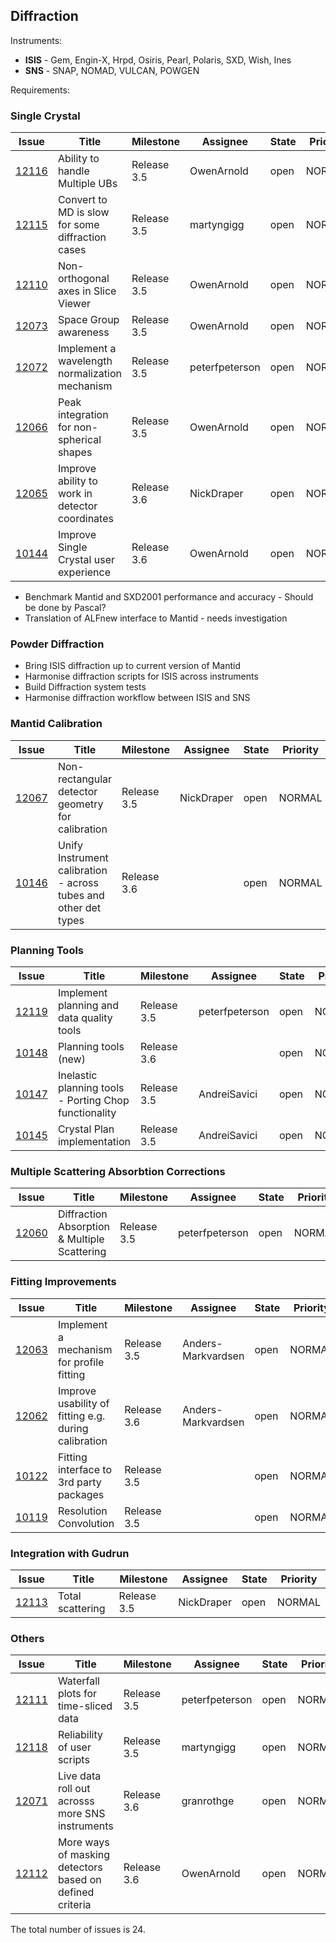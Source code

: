 ## Diffraction

Instruments:

- **ISIS** - Gem, Engin-X, Hrpd, Osiris, Pearl, Polaris, SXD, Wish, Ines
- **SNS** - SNAP, NOMAD, VULCAN, POWGEN

Requirements:

### Single Crystal

| Issue | Title | Milestone | Assignee | State | Priority | 
| ----- | ----- | --------- | -------- | ----- | -------- | 
| [12116](https//github.com/mantidproject/mantid/issue/12116) | Ability to handle Multiple UBs | Release 3.5 | OwenArnold | open | NORMAL | 
| [12115](https//github.com/mantidproject/mantid/issue/12115) | Convert to MD is slow for some diffraction cases | Release 3.5 | martyngigg | open | NORMAL | 
| [12110](https//github.com/mantidproject/mantid/issue/12110) | Non-orthogonal axes in Slice Viewer | Release 3.5 | OwenArnold | open | NORMAL | 
| [12073](https//github.com/mantidproject/mantid/issue/12073) | Space Group awareness | Release 3.5 | OwenArnold | open | NORMAL | 
| [12072](https//github.com/mantidproject/mantid/issue/12072) | Implement a wavelength normalization mechanism | Release 3.5 | peterfpeterson | open | NORMAL | 
| [12066](https//github.com/mantidproject/mantid/issue/12066) | Peak integration for non-spherical shapes | Release 3.5 | OwenArnold | open | NORMAL | 
| [12065](https//github.com/mantidproject/mantid/issue/12065) | Improve ability to work in detector coordinates | Release 3.6 | NickDraper | open | NORMAL | 
| [10144](https//github.com/mantidproject/mantid/issue/10144) | Improve Single Crystal user experience | Release 3.6 | OwenArnold | open | NORMAL | 

- Benchmark Mantid and SXD2001 performance and accuracy - Should be done by Pascal?
- Translation of ALFnew interface to Mantid - needs investigation

### Powder Diffraction

- Bring ISIS diffraction up to current version of Mantid
- Harmonise diffraction scripts for ISIS across instruments
- Build Diffraction system tests
- Harmonise diffraction workflow between ISIS and SNS

### Mantid Calibration

| Issue | Title | Milestone | Assignee | State | Priority | 
| ----- | ----- | --------- | -------- | ----- | -------- | 
| [12067](https//github.com/mantidproject/mantid/issue/12067) | Non-rectangular detector geometry for calibration | Release 3.5 | NickDraper | open | NORMAL | 
| [10146](https//github.com/mantidproject/mantid/issue/10146) | Unify Instrument calibration  - across tubes and other det types | Release 3.6 |  | open | NORMAL | 

### Planning Tools 

| Issue | Title | Milestone | Assignee | State | Priority | 
| ----- | ----- | --------- | -------- | ----- | -------- | 
| [12119](https//github.com/mantidproject/mantid/issue/12119) | Implement planning and data quality tools | Release 3.5 | peterfpeterson | open | NORMAL | 
| [10148](https//github.com/mantidproject/mantid/issue/10148) | Planning tools (new) | Release 3.6 |  | open | NORMAL | 
| [10147](https//github.com/mantidproject/mantid/issue/10147) | Inelastic planning tools - Porting Chop functionality | Release 3.5 | AndreiSavici | open | NORMAL | 
| [10145](https//github.com/mantidproject/mantid/issue/10145) | Crystal Plan implementation | Release 3.5 | AndreiSavici | open | NORMAL | 

### Multiple Scattering Absorbtion Corrections

| Issue | Title | Milestone | Assignee | State | Priority | 
| ----- | ----- | --------- | -------- | ----- | -------- | 
| [12060](https//github.com/mantidproject/mantid/issue/12060) | Diffraction Absorption & Multiple Scattering | Release 3.5 | peterfpeterson | open | NORMAL | 

### Fitting Improvements

| Issue | Title | Milestone | Assignee | State | Priority | 
| ----- | ----- | --------- | -------- | ----- | -------- | 
| [12063](https//github.com/mantidproject/mantid/issue/12063) | Implement a mechanism for profile fitting | Release 3.5 | Anders-Markvardsen | open | NORMAL | 
| [12062](https//github.com/mantidproject/mantid/issue/12062) | Improve usability of fitting e.g. during calibration | Release 3.6 | Anders-Markvardsen | open | NORMAL | 
| [10122](https//github.com/mantidproject/mantid/issue/10122) | Fitting interface to 3rd party packages | Release 3.5 |  | open | NORMAL | 
| [10119](https//github.com/mantidproject/mantid/issue/10119) | Resolution Convolution | Release 3.5 |  | open | NORMAL | 

### Integration with Gudrun

| Issue | Title | Milestone | Assignee | State | Priority | 
| ----- | ----- | --------- | -------- | ----- | -------- | 
| [12113](https//github.com/mantidproject/mantid/issue/12113) | Total scattering | Release 3.5 | NickDraper | open | NORMAL | 

### Others

| Issue | Title | Milestone | Assignee | State | Priority | 
| ----- | ----- | --------- | -------- | ----- | -------- | 
| [12111](https//github.com/mantidproject/mantid/issue/12111) | Waterfall plots for time-sliced data | Release 3.5 | peterfpeterson | open | NORMAL | 
| [12118](https//github.com/mantidproject/mantid/issue/12118) | Reliability of user scripts | Release 3.5 | martyngigg | open | NORMAL | 
| [12071](https//github.com/mantidproject/mantid/issue/12071) | Live data roll out acrosss more SNS instruments | Release 3.6 | granrothge | open | NORMAL | 
| [12112](https//github.com/mantidproject/mantid/issue/12112) | More ways of masking detectors based on defined criteria | Release 3.6 | OwenArnold | open | NORMAL | 



The total number of issues is 24.
